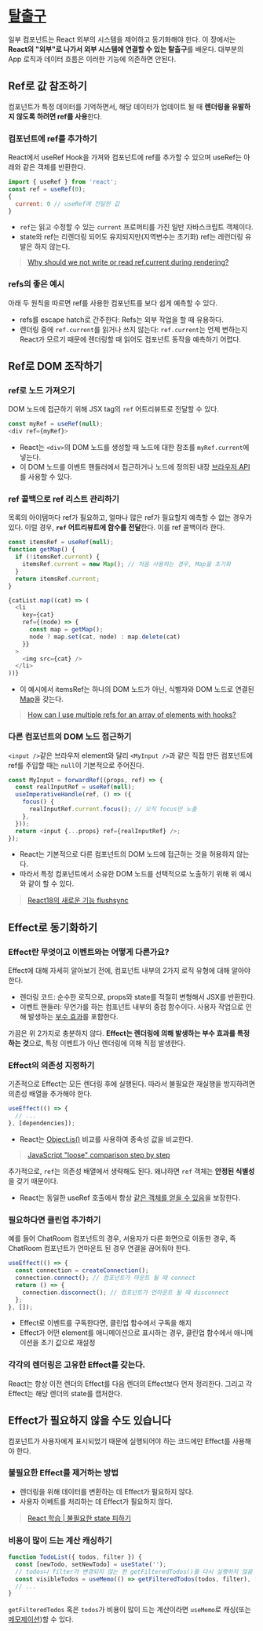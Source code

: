 # [탈출구](https://ko.react.dev/learn/escape-hatches)
일부 컴포넌트는 React 외부의 시스템을 제어하고 동기화해야 한다. 이 장에서는 **React의 "외부"로 나가서 외부 시스템에 연결할 수 있는 탈출구**를 배운다. 대부분의 App 로직과 데이터 흐름은 이러한 기능에 의존하면 안된다.

## Ref로 값 참조하기
컴포넌트가 특정 데이터를 기억하면서, 해당 데이터가 업데이트 될 때 **렌더링을 유발하지 않도록 하려면 ref를 사용**한다.
### 컴포넌트에 ref를 추가하기
React에서 useRef Hook을 가져와 컴포넌트에 ref를 추가할 수 있으며 useRef는 아래와 같은 객체를 반환한다.
```javascript
import { useRef } from 'react';
const ref = useRef(0);
{
  current: 0 // useRef에 전달한 값
}
```
- `ref`는 읽고 수정할 수 있는 `current` 프로퍼티를 가진 일반 자바스크립트 객체이다.
- state와 ref는 리렌더링 되어도 유지되지만(지역변수는 초기화) ref는 레런더링 유발은 하지 않는다.
> [Why should we not write or read ref.current during rendering?](https://stackoverflow.com/questions/76109867/why-should-we-not-write-or-read-ref-current-during-rendering)
### refs의 좋은 예시
아래 두 원칙을 따르면 ref를 사용한 컴포넌트를 보다 쉽게 예측할 수 있다.
- refs를 escape hatch로 간주한다: Refs는 외부 작업을 할 때 유용하다.
- 렌더링 중에 `ref.current`를 읽거나 쓰지 않는다: `ref.current`는 언제 변하는지 React가 모르기 때문에 렌더링할 때 읽어도 컴포넌트 동작을 예측하기 어렵다.

## Ref로 DOM 조작하기
### ref로 노드 가져오기
DOM 노드에 접근하기 위해 JSX tag의 `ref` 어트리뷰트로 전달할 수 있다.
```javascript
const myRef = useRef(null);
<div ref={myRef}>
```
- React는 `<div>`의 DOM 노드를 생성할 때 노드에 대한 참조를 `myRef.current`에 넣는다.
- 이 DOM 노드를 이벤트 핸들러에서 접근하거나 노드에 정의된 내장 [브라우저 API](https://developer.mozilla.org/en-US/docs/Web/API)를 사용할 수 있다.
### ref 콜백으로 ref 리스트 관리하기
목록의 아이템마다 ref가 필요하고, 얼마나 많은 ref가 필요할지 예측할 수 없는 경우가 있다. 이럴 경우, **`ref` 어트리뷰트에 함수를 전달**한다. 이를 ref 콜백이라 한다.
```javascript
const itemsRef = useRef(null);
function getMap() {
  if (!itemsRef.current) {
    itemsRef.current = new Map(); // 처음 사용하는 경우, Map을 초기화
  }
  return itemsRef.current;
}

{catList.map((cat) => (
  <li
    key={cat}
    ref={(node) => {
      const map = getMap();
      node ? map.set(cat, node) : map.delete(cat)
    }}
  >
    <img src={cat} />
  </li>
))}
```
- 이 예시에서 itemsRef는 하나의 DOM 노드가 아닌, 식별자와 DOM 노드로 연결된 [Map](https://developer.mozilla.org/ko/docs/Web/JavaScript/Reference/Global_Objects/Map)을 갖는다.
> [How can I use multiple refs for an array of elements with hooks?](https://stackoverflow.com/questions/54633690/how-can-i-use-multiple-refs-for-an-array-of-elements-with-hooks)
### 다른 컴포넌트의 DOM 노드 접근하기 
`<input />`같은 브라우저 element와 달리 `<MyInput />`과 같은 직접 만든 컴포넌트에 ref를 주입할 때는 `null`이 기본적으로 주어진다.
```javascript
const MyInput = forwardRef((props, ref) => {
  const realInputRef = useRef(null);
  useImperativeHandle(ref, () => ({
    focus() {
      realInputRef.current.focus(); // 오직 focus만 노출
    },
  }));
  return <input {...props} ref={realInputRef} />;
});
```
- React는 기본적으로 다른 컴포넌트의 DOM 노드에 접근하는 것을 허용하지 않는다.
- 따라서 특정 컴포넌트에서 소유한 DOM 노드를 선택적으로 노출하기 위해 위 예시와 같이 할 수 있다.
> [React18의 새로운 기능 flushsync](https://kyounghwan01.github.io/blog/React/React18/flushsync/#react18-state-%E1%84%87%E1%85%A2%E1%84%8E%E1%85%B5%E1%86%BC)

## Effect로 동기화하기
### Effect란 무엇이고 이벤트와는 어떻게 다른가요? 
Effect에 대해 자세히 알아보기 전에, 컴포넌트 내부의 2가지 로직 유형에 대해 알아야 한다.
- 렌더링 코드: 순수한 로직으로, props와 state를 적절히 변형해서 JSX를 반환한다.
- 이벤트 핸들러: 무언가를 하는 컴포넌트 내부의 중첩 함수이다. 사용자 작업으로 인해 발생하는 [부수 효과](https://en.wikipedia.org/wiki/Side_effect_(computer_science))를 포함한다.

가끔은 위 2가지로 충분하지 않다. **Effect는 렌더링에 의해 발생하는 부수 효과를 특정하는 것**으로, 특정 이벤트가 아닌 렌더링에 의해 직접 발생한다.
### Effect의 의존성 지정하기
기존적으로 Effect는 모든 렌더링 후에 실행된다. 따라서 불필요한 재실행을 방지하려면 의존성 배열을 추가해야 한다.
```javascript
useEffect(() => {
  // ...
}, [dependencies]);
```
- React는 [Object.is()](https://developer.mozilla.org/en-US/docs/Web/JavaScript/Reference/Global_Objects/Object/is) 비교를 사용하여 종속성 값을 비교한다.
> [JavaScript "loose" comparison step by step](https://felix-kling.de/js-loose-comparison/)

추가적으로, `ref`는 의존성 배열에서 생략해도 된다. 왜냐하면 `ref` 객체는 **안정된 식별성**을 갖기 때문이다.
- React는 동일한 useRef 호출에서 항상 [같은 객체를 얻을 수 있음](https://ko.react.dev/reference/react/useRef#returns)을 보장한다.
### 필요하다면 클린업 추가하기
예를 들어 ChatRoom 컴포넌트의 경우, 서용자가 다른 화면으로 이동한 경우, 즉 ChatRoom 컴포넌트가 언마운트 된 경우 연결을 끊어줘야 한다.
```javascript
useEffect(() => {
  const connection = createConnection();
  connection.connect(); // 컴포넌트가 마운트 될 때 connect
  return () => {
    connection.disconnect(); // 컴포넌트가 언마운트 될 때 disconnect
  };
}, []);
```
- Effect로 이벤트를 구독한다면, 클린업 함수에서 구독을 해지
- Effect가 어떤 element를 애니메이션으로 표시하는 경우, 클린업 함수에서 애니메이션을 초기 값으로 재설정
### 각각의 렌더링은 고유한 Effect를 갖는다.
React는 항상 이전 렌더의 Effect를 다음 렌더의 Effect보다 먼저 정리한다. 그리고 각 Effect는 해당 렌더의 state를 캡처한다.

## Effect가 필요하지 않을 수도 있습니다
컴포넌트가 사용자에게 표시되었기 때문에 실행되어야 하는 코드에만 Effect를 사용해야 한다.
### 불필요한 Effect를 제거하는 방법
- 렌더링을 위해 데이터를 변환하는 데 Effect가 필요하지 않다.
- 사용자 이베트를 처리하는 데 Effect가 필요하지 않다.
> [React 학습 | 불필요한 state 피하기](https://ko.react.dev/learn/choosing-the-state-structure#avoid-redundant-state)

### 비용이 많이 드는 계산 캐싱하기
```javascript
function TodoList({ todos, filter }) {
  const [newTodo, setNewTodo] = useState('');
  // todos나 filter가 변경되지 않는 한 getFilteredTodos()를 다시 실행하지 않음
  const visibleTodos = useMemo(() => getFilteredTodos(todos, filter), [todos, filter]);
  // ...
}
```
`getFilteredTodos` 혹은 `todos`가 비용이 많이 드는 계산이라면 `useMemo`로 캐싱(또는 [메모제이션](https://ko.wikipedia.org/wiki/%EB%A9%94%EB%AA%A8%EC%9D%B4%EC%A0%9C%EC%9D%B4%EC%85%98))할 수 있다.

